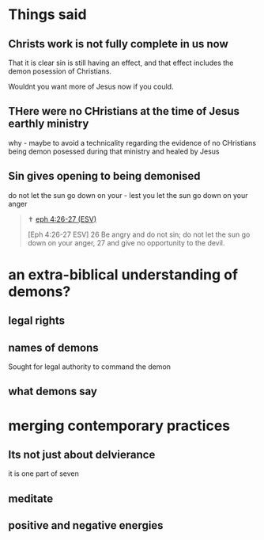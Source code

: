 # Things said

## Christs work is not fully complete in us now

That it is clear sin is still having an effect, and that effect includes the demon posession of Christians.

Wouldnt you want more of Jesus now if you could.

## THere were no CHristians at the time of Jesus earthly ministry

why - maybe to avoid a technicality regarding the evidence of no CHristians being demon posessed during that ministry and healed by Jesus

## Sin gives opening to being demonised

do not let the sun go down on your - lest you let the sun go down on your anger

> ✝️ [eph 4:26-27 (ESV)](https://www.blueletterbible.org/esv/eph/4/26-27)
>
> [Eph 4:26-27 ESV] 26 Be angry and do not sin; do not let the sun go down on your anger, 27 and give no opportunity to the devil.

# an extra-biblical understanding of demons?

## legal rights

## names of demons

Sought for legal authority to command the demon

## what demons say

# merging contemporary practices

## Its not just about delvierance

it is one part of seven

## meditate

## positive and negative energies



